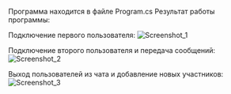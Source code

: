 Программа находится в файле Program.cs
Результат работы программы:

Подключение первого пользователя:
![Screenshot_1](https://github.com/user-attachments/assets/9879822c-3635-4b8e-98cc-03d4cf202dd4)


Подключение второго пользователя и передача сообщений:
![Screenshot_2](https://github.com/user-attachments/assets/ea0971e2-e261-4342-bc26-3cbc02fa6008)

Выход пользователей из чата и добавление новых участников:
![Screenshot_3](https://github.com/user-attachments/assets/2f3c8065-4654-47ca-a237-e324b431f85f)
